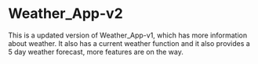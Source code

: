 # Weather_App-v2
 This is a updated version of Weather_App-v1, which has more information about weather. It also has a current weather function and it also provides a 5 day weather forecast, more features are on the way.
